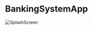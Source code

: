 # BankingSystemApp
![SplashScreen](https://user-images.githubusercontent.com/86342945/163677946-28844b24-9ef6-4e1c-89be-433be51bcb80.jpg)
